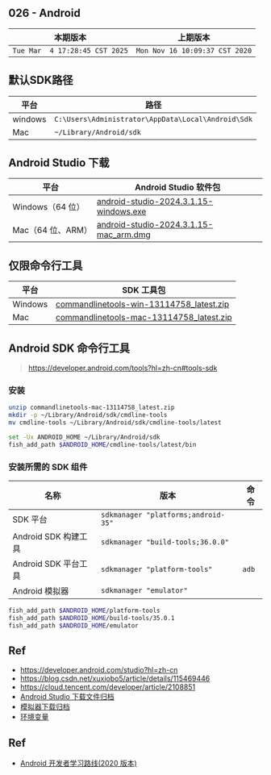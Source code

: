 ## 026 - Android

|本期版本|上期版本
|:---:|:---:
`Tue Mar  4 17:28:45 CST 2025` | `Mon Nov 16 10:09:37 CST 2020`

## 默认SDK路径

平台|路径
---|---
windows | `C:\Users\Administrator\AppData\Local\Android\Sdk`
Mac | `~/Library/Android/sdk`


## Android Studio 下载

平台|Android Studio 软件包
---|---
Windows（64 位）| [android-studio-2024.3.1.15-windows.exe](https://redirector.gvt1.com/edgedl/android/studio/install/2024.3.1.15/android-studio-2024.3.1.15-windows.exe)
Mac（64 位、ARM）| [android-studio-2024.3.1.15-mac_arm.dmg](https://redirector.gvt1.com/edgedl/android/studio/install/2024.3.1.15/android-studio-2024.3.1.15-mac_arm.dmg)


## 仅限命令行工具

平台|SDK 工具包
---|---
Windows | [commandlinetools-win-13114758_latest.zip](https://dl.google.com/android/repository/commandlinetools-win-13114758_latest.zip?hl=zh-cn)
Mac | [commandlinetools-mac-13114758_latest.zip](https://dl.google.com/android/repository/commandlinetools-mac-13114758_latest.zip?hl=zh-cn)



## Android SDK 命令行工具

> https://developer.android.com/tools?hl=zh-cn#tools-sdk


### 安装

```bash
unzip commandlinetools-mac-13114758_latest.zip
mkdir -p ~/Library/Android/sdk/cmdline-tools
mv cmdline-tools ~/Library/Android/sdk/cmdline-tools/latest
```

```bash
set -Ux ANDROID_HOME ~/Library/Android/sdk
fish_add_path $ANDROID_HOME/cmdline-tools/latest/bin
```



### 安装所需的 SDK 组件

名称| 版本|命令
---|---|---
SDK 平台 |  `sdkmanager "platforms;android-35"`
Android SDK 构建工具 |  `sdkmanager "build-tools;36.0.0"`
Android SDK 平台工具 | `sdkmanager "platform-tools"`| `adb`
Android 模拟器 | `sdkmanager "emulator"`


```bash
fish_add_path $ANDROID_HOME/platform-tools
fish_add_path $ANDROID_HOME/build-tools/35.0.1
fish_add_path $ANDROID_HOME/emulator
```




## Ref


* https://developer.android.com/studio?hl=zh-cn
* https://blog.csdn.net/xuxiobo5/article/details/115469446
* https://cloud.tencent.com/developer/article/2108851
* [Android Studio 下载文件归档](https://developer.android.com/studio/archive?hl=zh-cn)
* [模拟器下载归档](https://developer.android.com/studio/emulator_archive?hl=zh-cn)
* [环境变量](https://developer.android.google.cn/tools/variables?hl=zh-cn)



## Ref

* [Android 开发者学习路线(2020 版本)](https://androidperformance.com/2020/02/03/android-development-learning-path-2020-edition/)